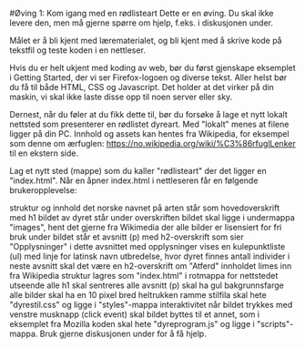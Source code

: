 #Øving 1: Kom igang med en rødlisteart
Dette er en øving. Du skal ikke levere den, men må gjerne spørre om hjelp, f.eks. i diskusjonen under.

Målet er å bli kjent med lærematerialet, og bli kjent med å skrive kode på tekstfil og teste koden i en nettleser.

Hvis du er helt ukjent med koding av web, bør du først gjenskape eksemplet i Getting Started, der vi ser Firefox-logoen og diverse tekst.  Aller helst bør du få til både HTML, CSS og Javascript.  Det holder at det virker på din maskin, vi skal ikke laste disse opp til noen server eller sky.

Dernest, når du føler at du fikk dette til, bør du forsøke å lage et nytt lokalt nettsted som presenterer en rødlistet dyreart.  Med "lokalt" menes at filene ligger på din PC. Innhold og assets kan hentes fra Wikipedia, for eksempel som denne om ærfuglen: https://no.wikipedia.org/wiki/%C3%86rfuglLenker til en ekstern side.

Lag et nytt sted (mappe) som du kaller "rødlisteart" der det ligger en "index.html".  Når en åpner index.html i nettleseren får en følgende brukeropplevelse:

struktur og innhold
det norske navnet på arten står som hovedoverskrift med h1
bildet av dyret står under overskriften
bildet skal ligge i undermappa "images",
hent det gjerne fra Wikimedia der alle bilder er lisensiert for fri bruk
under bildet står et avsnitt (p) med h2-overskrift som sier "Opplysninger"
i dette avsnittet med opplysninger vises en kulepunktliste (ul) med linje for
latinsk navn
utbredelse, hvor dyret finnes
antall individer
i neste avsnitt skal det være en h2-overskrift om "Atferd"
innholdet limes inn fra Wikipedia
struktur lagres som "index.html" i rotmappa for nettstedet
utseende
alle h1 skal sentreres
alle avsnitt (p) skal ha gul bakgrunnsfarge
alle bilder skal ha en 10 pixel bred heltrukken ramme
stilfila skal hete "dyrestil.css" og ligge i "styles"-mappa
interaktivitet
når bildet trykkes med venstre musknapp (click event) skal bildet byttes til et annet, som i eksemplet fra Mozilla
koden skal hete "dyreprogram.js" og ligge i "scripts"-mappa.
Bruk gjerne diskusjonen under for å få hjelp.
